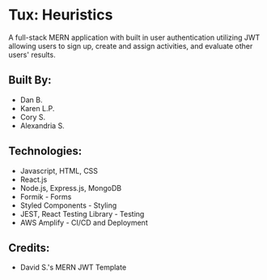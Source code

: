# Tux: Heuristics

A full-stack MERN application with built in user authentication utilizing JWT allowing users to sign up, create and assign activities, and evaluate other users' results.

## Built By: ##

- Dan B.
- Karen L.P.
- Cory S.
- Alexandria S.

## Technologies: ##

- Javascript, HTML, CSS
- React.js
- Node.js, Express.js, MongoDB
- Formik - Forms
- Styled Components - Styling
- JEST, React Testing Library - Testing
- AWS Amplify - CI/CD and Deployment

## Credits: ##
- David S.'s MERN JWT Template